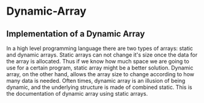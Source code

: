 # Dynamic-Array
## Implementation of a Dynamic Array 
In a high level programming language there are two types of arrays: static and dynamic arrays. Static arrays can not change it's size once the data for the array is allocated. Thus if we know how much space we are going to use for a certain program, static array might be a better solution. Dynamic array, on the other hand, allows the array size to change according to how many data is needed. Often times, dynamic array is an illusion of being dynamic, and the underlying structure is made of combined static. This is the documentation of dynamic array using static arrays.

### 

